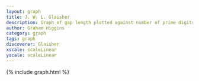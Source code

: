 ```yaml
---
layout: graph
title: J. W. L. Glaisher
description: Graph of gap length plotted against number of prime digits
author: Graham Higgins
category: graph
tags: graph
discoverer: Glaisher
xscale: scaleLinear
yscale: scaleLinear
---
```


{% include graph.html %}

